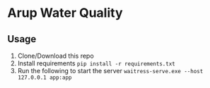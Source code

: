 # Arup Water Quality

## Usage

1. Clone/Download this repo
2. Install requirements
   `pip install -r requirements.txt`
3. Run the following to start the server
   `waitress-serve.exe --host 127.0.0.1 app:app`
